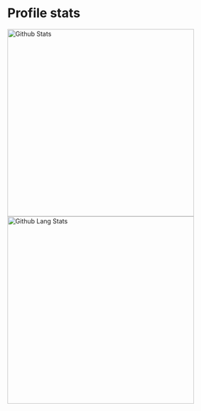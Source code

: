 <!--# Welcome
Hello there! <img src="https://github.githubassets.com/images/mona-whisper.gif" width="45">-->

# Profile stats
<img src="https://github-readme-stats.vercel.app/api?username=lucpena&show_icons=true&theme=synthwave" alt="Github Stats" width="420"/>
<img src="https://github-readme-stats.vercel.app/api/top-langs/?username=lucpena&layout=compact&theme=synthwave" alt="Github Lang Stats" width="420">

 
<!--
**lucpena/lucpena** is a ✨ _special_ ✨ repository because its `README.md` (this file) appears on your GitHub profile.

Here are some ideas to get you started:

- 🔭 I’m currently working on ...
- 🌱 I’m currently learning ...
- 👯 I’m looking to collaborate on ...
- 🤔 I’m looking for help with ...
- 💬 Ask me about ...
- 📫 How to reach me: ...
- 😄 Pronouns: ...
- ⚡ Fun fact: ...
-->
